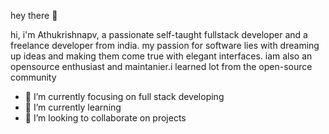 


hey there 👋

hi, i'm Athukrishnapv, a passionate self-taught fullstack developer and 
a freelance developer from india. my passion for software lies with
dreaming up ideas and making them come true with elegant interfaces.
iam also an opensource enthusiast and maintanier.i learned lot from 
the open-source community


- 🔭 I’m currently focusing on full stack developing
- 🌱 I’m currently learning
- 👯 I’m looking to collaborate on projects
